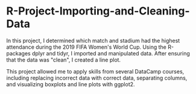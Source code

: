 # R-Project-Importing-and-Cleaning-Data

In this project, I determined which match and stadium had the highest attendance during the 2019 FIFA Women's World Cup. Using the R-packages dplyr and tidyr, I imported and manipulated data. After ensuring that the data was "clean", I created a line plot. 

This project allowed me to apply skills from several DataCamp courses, including replacing incorrect data  with correct data, separating columns, and visualizing boxplots and line plots with ggplot2. 
